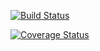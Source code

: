 [![Build Status](https://travis-ci.org/victorsteven/Premier-League.svg?branch=master)](https://travis-ci.org/victorsteven/Premier-League)

[![Coverage Status](https://coveralls.io/repos/github/victorsteven/Premier-League/badge.svg?branch=master)](https://coveralls.io/github/victorsteven/Premier-League?branch=master)
